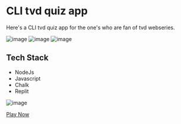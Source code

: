 # CLI tvd quiz app

Here's a CLI tvd quiz app for the one's who are fan of tvd webseries.

![image](https://img.shields.io/github/issues/Namrata-J/Project-2)
![image](https://img.shields.io/github/forks/Namrata-J/Project-2)
![image](https://img.shields.io/github/stars/Namrata-J/Project-2)

## Tech Stack
- NodeJs
- Javascript
- Chalk
- Replit

![image](https://user-images.githubusercontent.com/82696858/191938706-560fb249-a267-445c-9d05-56392e2a97c7.png)

[Play Now](https://replit.com/@NamrataJain29/CLI-tvd-quiz?embed=1&output=1#index.js)
